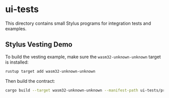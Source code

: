 # ui-tests

This directory contains small Stylus programs for integration tests and examples.

## Stylus Vesting Demo

To build the vesting example, make sure the `wasm32-unknown-unknown` target is installed:

```bash
rustup target add wasm32-unknown-unknown
```

Then build the contract:

```bash
cargo build --target wasm32-unknown-unknown --manifest-path ui-tests/programs/stylus_vesting/Cargo.toml
```

